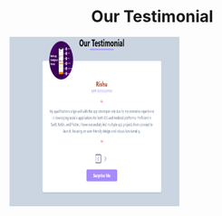 <h1 align = 'center'> Our Testimonial</h1>
<img align = "center" alt "Img" width="300" height="300" src= "pic1.png">
 
